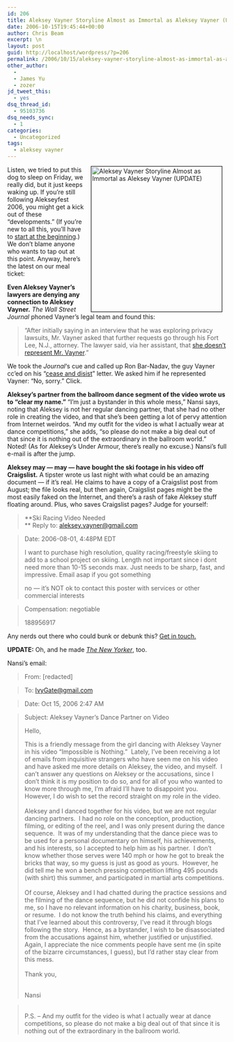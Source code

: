 ```yaml
---
id: 206
title: Aleksey Vayner Storyline Almost as Immortal as Aleksey Vayner (UPDATE)
date: 2006-10-15T19:45:44+00:00
author: Chris Beam
excerpt: \n
layout: post
guid: http://localhost/wordpress/?p=206
permalink: /2006/10/15/aleksey-vayner-storyline-almost-as-immortal-as-aleksey-vayner-update/
other_author:
  - 
  - James Yu
  - zozer
jd_tweet_this:
  - yes
dsq_thread_id:
  - 95103736
dsq_needs_sync:
  - 1
categories:
  - Uncategorized
tags:
  - aleksey vayner
---
```

<img width="300" vspace="0" hspace="10" height="333" border="1" align="right" src="http://www.ivygateblog.com/wp-content/uploads/2006/10/vaynernewpose.jpg" alt="Aleksey Vayner Storyline Almost as Immortal as Aleksey Vayner (UPDATE)" />Listen, we tried to put this dog to sleep on Friday, we really did, but it just keeps waking up. If you&#8217;re still following Alekseyfest 2006, you might get a kick out of these &#8220;developments.&#8221; (If you&#8217;re new to all this, you&#8217;ll have to [start at the beginning](http://www.ivygateblog.com/tags/aleksey_vayner/).) We don&#8217;t blame anyone who wants to tap out at this point. Anyway, here&#8217;s the latest on our meal ticket:

**Even Aleksey Vayner&#8217;s lawyers are denying any connection to Aleksey Vayner.** _The Wall Street Journal_ phoned Vayner&#8217;s legal team and found this:

> &#8220;After initially saying in an interview that he was exploring privacy lawsuits, Mr. Vayner asked that further requests go through his Fort Lee, N.J., attorney. The lawyer said, via her assistant, that [she doesn&#8217;t represent Mr. Vayner](http://www.ivygateblog.com/wp-content/uploads/2006/10/vaynerwsj.jpg).&#8221;

We took the _Journal_&#8216;s cue and called up Ron Bar-Nadav, the guy Vayner cc&#8217;ed on his &#8220;[cease and disist](http://www.ivygateblog.com/2006/10/well_be_sure_to_show_this_to_our_lawyers_when_theyre_out_of_class.html)&#8221; letter. We asked him if he represented Vayner: &#8220;No, sorry.&#8221; Click.

**Aleksey&#8217;s partner from the ballroom dance segment of the video wrote us to &#8220;clear my name.&#8221;** &#8220;I&#8217;m just a bystander in this whole mess,&#8221; Nansi says, noting that Aleksey is not her regular dancing partner, that she had no other role in creating the video, and that she&#8217;s been getting a lot of pervy attention from Internet weirdos. &#8220;And m<span>y outfit for the video is what I actually wear at dance competitions,&#8221; she adds, &#8220;so please do not make a big deal out of that since it is nothing out of the extraordinary in the ballroom world.&#8221; Noted! (As for Aleksey&#8217;s Under Armour, there&#8217;s really no excuse.) Nansi&#8217;s full e-mail is after the jump.</span>

**Aleksey may &#8212; may &#8212; have bought the ski footage in his video off Craigslist.** A tipster wrote us last night with what could be an amazing document &#8212; if it&#8217;s real. He claims to have a copy of a Craigslist post from August; the file looks real, but then again, Craigslist pages might be the most easily faked on the Internet, and there&#8217;s a rash of fake Aleksey stuff floating around. Plus, who saves Craigslist pages? Judge for yourself:

> **Ski Racing Video Needed  
>** Reply to: aleksey.vayner@gmail.com
  
> Date: 2006-08-01, 4:48PM EDT
> 
> I want to purchase high resolution, quality racing/freestyle skiing to add to a school project on skiing. Length not important since i dont need more than 10-15 seconds max. Just needs to be sharp, fast, and impressive. Email asap if you got something
> 
> no &#8212; it&#8217;s NOT ok to contact this poster with services or other commercial interests
  
> Compensation: negotiable
> 
> 188956917

Any nerds out there who could bunk or debunk this? [Get in touch.](mailto:ivygate@gmail.com)

**UPDATE:** Oh, and he made [_The New Yorker_](http://www.newyorker.com/talk/content/articles/061023ta_talk_mcgrath), too.

<!--more-->

Nansi&#8217;s email:&nbsp;

> From: [redacted]
  
> To: IvyGate@gmail.com
  
> Date: Oct 15, 2006 2:47 AM
  
> Subject: Aleksey Vayner&#8217;s Dance Partner on Video
> 
> <span>Hello,<br /></span>
> 
> <div>
>   <span><span>This is a friendly message from the girl dancing with Aleksey Vayner in his video &#8220;Impossible is Nothing.&#8221;&nbsp; Lately, I&#8217;ve been receiving a lot of emails from inquisitive strangers who have seen me on his video and have asked me more details on Aleksey, the video, and myself.&nbsp; I can&#8217;t answer any questions on Aleksey or the accusations, since I don&#8217;t think it is my position to do so, and for all of you who wanted to know more through me, I&#8217;m afraid I&#8217;ll have to disappoint you.&nbsp; However, I do wish to set the&nbsp;record straight on my role in the video.</span></span>
> </div>
> 
> <div>
>   &nbsp;
> </div>
> 
> <div>
>   <span>Aleksey and I danced together for&nbsp;his video,&nbsp;but we are not regular dancing partners.&nbsp; I had no role on the conception, production, filming, or editing of the reel, and I was only present&nbsp;during the dance sequence.&nbsp; It was of my understanding that&nbsp;the&nbsp;dance piece&nbsp;was to be used&nbsp;for a personal documentary on himself, his achievements, and his&nbsp;interests, so&nbsp;I accepted to help him as his partner.&nbsp; I don&#8217;t know whether those serves were 140 mph or how he got to break the bricks that way, so my guess is just as good as yours.&nbsp; However, he did tell me he won a bench pressing competition lifting 495 pounds (with shirt) this summer, and participated in martial arts competitions.</span>
> </div>
> 
> 
> 
> <div>
>   <span>&nbsp;</span>
> </div>
> 
> <div>
>   <span><span>Of course, Aleksey and I had chatted during the practice sessions and the filming of the dance sequence, but he did not confide his plans&nbsp;to me, so I have no&nbsp;relevant&nbsp;information on his charity, business, book, or resume.&nbsp; I do not know the truth behind his claims, and everything that I&#8217;ve learned about this controversy, I&#8217;ve read it through blogs following the story.&nbsp; Hence, as a bystander, I wish&nbsp;to be&nbsp;disassociated from the accusations against him, whether justified or unjustified</span><span>.</span></span>
> </div>
> 
> <div>
>   <span><span><span>Again, I appreciate the nice comments people have sent me (in spite of the bizarre circumstances, I guess), but I&#8217;d rather stay clear from this mess.</span></span></span>
> </div>
> 
> 
> 
> <div>
>   <span>&nbsp;</span>
> </div>
> 
> <div>
>   <span>Thank you,</span>
> </div>
> 
> <div>
>   <span>&nbsp;</span>
> </div>
> 
> <span>Nansi</span>
  
> <span><span><br /></span><span>P.S. &#8211; And my outfit for the video is what I actually wear at dance competitions, so please do not make a big deal out of that since it is nothing out of the extraordinary in the ballroom world.</span></span>